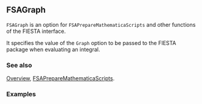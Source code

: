 ## FSAGraph

`FSAGraph` is an option for `FSAPrepareMathematicaScripts` and other functions of the FIESTA interface.

It specifies the value of the `Graph` option to be passed to the FIESTA package when evaluating an integral.

### See also

[Overview](Extra/FeynHelpers.md), [FSAPrepareMathematicaScripts](FSAPrepareMathematicaScripts.md).

### Examples